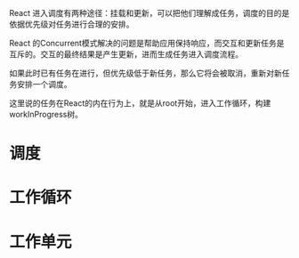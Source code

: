 React 进入调度有两种途径：挂载和更新，可以把他们理解成任务，调度的目的是依据优先级对任务进行合理的安排。

React 的Concurrent模式解决的问题是帮助应用保持响应，而交互和更新任务是互斥的。交互的最终结果是产生更新，进而生成任务进入调度流程。

如果此时已有任务在进行，但优先级低于新任务，那么它将会被取消，重新对新任务安排一个调度。

这里说的任务在React的内在行为上，就是从root开始，进入工作循环，构建workInProgress树。

# 调度

# 工作循环

# 工作单元

